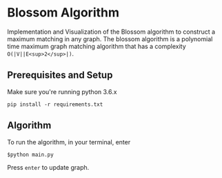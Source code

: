 # Blossom Algorithm

Implementation and Visualization of the Blossom algorithm to construct a maximum matching in any graph. The blossom algorithm is a polynomial time maximum graph matching algorithm that has a complexity `O(|V||E<sup>2</sup>|)`.

## Prerequisites and Setup 
Make sure you're running python 3.6.x

```
pip install -r requirements.txt
```

## Algorithm

To run the algorithm, in your terminal, enter

```
$python main.py
```

Press `enter` to update graph.
